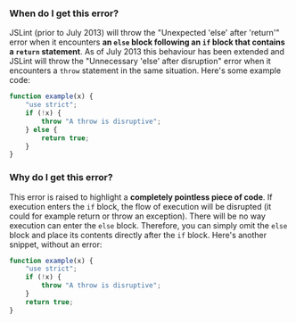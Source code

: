 <!---
{
    "titles": [
        "Unnecessary 'else' after disruption",
        "Unexpected 'else' after 'return'"
    ],
    "tools": [
        "jslint"
    ],
    "tags": [
        "if-statement"
    ],
    "contributors": [
        "jallardice"
    ],
    "slugs": [
        "unnecessary-else-after-disruption",
        "unexpected-else-after-return"
    ]
}
-->

### When do I get this error?

JSLint (prior to July 2013) will throw the "Unexpected 'else' after 'return'" error when it encounters **an `else` block following an `if` block that contains a `return` statement**. As of July 2013 this behaviour has been extended and JSLint will throw the "Unnecessary 'else' after disruption" error when it encounters a `throw` statement in the same situation. Here's some example code:

```javascript
function example(x) {
    "use strict";
    if (!x) {
        throw "A throw is disruptive";
    } else {
        return true;
    }
}
```

### Why do I get this error?

This error is raised to highlight a **completely pointless piece of code**. If execution enters the `if` block, the flow of execution will be disrupted (it could for example return or throw an exception). There will be no way execution can enter the `else` block. Therefore, you can simply omit the `else` block and place its contents directly after the `if` block. Here's another snippet, without an error:

```javascript
function example(x) {
    "use strict";
    if (!x) {
        throw "A throw is disruptive";
    }
    return true;
}
```
